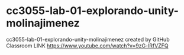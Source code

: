 # cc3055-lab-01-explorando-unity-molinajimenez
cc3055-lab-01-explorando-unity-molinajimenez created by GitHub Classroom
LINK https://www.youtube.com/watch?v=9zG-lRfVZFQ
